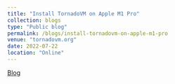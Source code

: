```yaml
---
title: "Install TornadoVM on Apple M1 Pro"
collection: blogs
type: "Public blog"
permalink: /blogs/install-tornadovm-on-apple-m1-pro
venue: "tornadovm.org"
date: 2022-07-22
location: "Online"
---
```


[Blog](https://www.tornadovm.org/post/install-tornadovm-on-apple-m1-pro)
